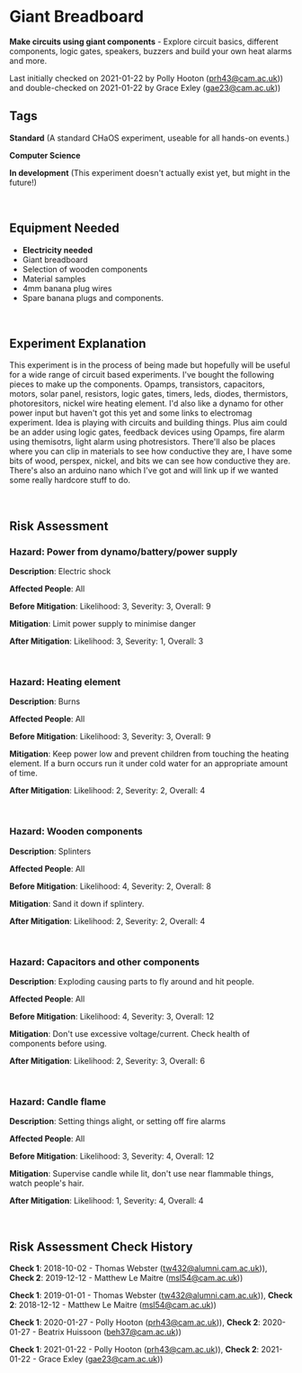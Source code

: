 # Giant Breadboard

**Make circuits using giant components** - Explore circuit basics, different components, logic gates, speakers, buzzers and build your own heat alarms and more. 

Last initially checked on 2021-01-22 by Polly Hooton (prh43@cam.ac.uk)) and double-checked on 2021-01-22 by Grace Exley (gae23@cam.ac.uk))

## Tags
<!--- Start Tags (DO NOT REMOVE THIS COMMENT) --->

**Standard** (A standard CHaOS experiment, useable for all hands-on events.)

**Computer Science**

**In development** (This experiment doesn't actually exist yet, but might in the future!)
<!--- End Tags (DO NOT REMOVE THIS COMMENT) --->

<br/>

## Equipment Needed 
- **Electricity needed**
- Giant breadboard
- Selection of wooden components
- Material samples
- 4mm banana plug wires
- Spare banana plugs and components.

<br/>

## Experiment Explanation 

This experiment is in the process of being made but hopefully will be useful for a wide range of circuit based experiments. I've bought the following pieces to make up the components.
Opamps, transistors, capacitors, motors, solar panel, resistors, logic gates, timers, leds, diodes, thermistors, photoresitors, nickel wire heating element. I'd also like a dynamo for other power input but haven't got this yet and some links to electromag experiment. 
Idea is playing with circuits and building things. 
Plus aim could be an adder using logic gates, feedback devices using Opamps, fire alarm using themisotrs, light alarm using photresistors. 
There'll also be places where you can clip in materials to see how conductive they are, I have some bits of wood, perspex, nickel, and bits we can see how conductive they are. 
There's also an arduino nano which I've got and will link up if we wanted some really hardcore stuff to do.

<br/>

## Risk Assessment

### **Hazard**: Power from dynamo/battery/power supply

**Description**: Electric shock

**Affected People**: All

**Before Mitigation**: Likelihood: 3, Severity: 3, Overall: 9

**Mitigation**: Limit power supply to minimise danger

**After Mitigation**: Likelihood: 3, Severity: 1, Overall: 3

<br/>

### **Hazard**: Heating element

**Description**: Burns

**Affected People**: All

**Before Mitigation**: Likelihood: 3, Severity: 3, Overall: 9

**Mitigation**: Keep power low and prevent children from touching the heating element. If a burn occurs run it under cold water for an appropriate amount of time.

**After Mitigation**: Likelihood: 2, Severity: 2, Overall: 4

<br/>

### **Hazard**: Wooden components

**Description**: Splinters

**Affected People**: All

**Before Mitigation**: Likelihood: 4, Severity: 2, Overall: 8

**Mitigation**: Sand it down if splintery.

**After Mitigation**: Likelihood: 2, Severity: 2, Overall: 4

<br/>

### **Hazard**: Capacitors and other components

**Description**: Exploding causing parts to fly around and hit people.

**Affected People**: All

**Before Mitigation**: Likelihood: 4, Severity: 3, Overall: 12

**Mitigation**: Don't use excessive voltage/current. Check health of components before using.

**After Mitigation**: Likelihood: 2, Severity: 3, Overall: 6

<br/>

### **Hazard**: Candle flame

**Description**: Setting things alight, or setting off fire alarms

**Affected People**: All

**Before Mitigation**: Likelihood: 3, Severity: 4, Overall: 12

**Mitigation**: Supervise candle while lit, don't use near flammable things, watch people's hair.

**After Mitigation**: Likelihood: 1, Severity: 4, Overall: 4

<br/>

## Risk Assessment Check History 

**Check 1**: 2018-10-02 - Thomas Webster (tw432@alumni.cam.ac.uk)), **Check 2**: 2019-12-12 - Matthew Le Maitre (msl54@cam.ac.uk))

**Check 1**: 2019-01-01 - Thomas Webster (tw432@alumni.cam.ac.uk)), **Check 2**: 2018-12-12 - Matthew Le Maitre (msl54@cam.ac.uk))

**Check 1**: 2020-01-27 - Polly Hooton (prh43@cam.ac.uk)), **Check 2**: 2020-01-27 - Beatrix Huissoon (beh37@cam.ac.uk))

**Check 1**: 2021-01-22 - Polly Hooton (prh43@cam.ac.uk)), **Check 2**: 2021-01-22 - Grace Exley (gae23@cam.ac.uk))